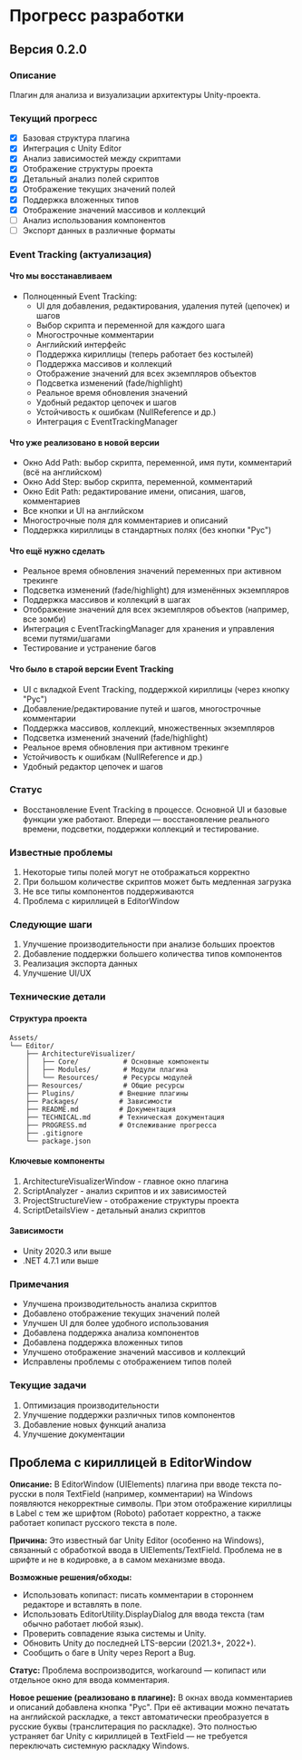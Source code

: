# Прогресс разработки

## Версия 0.2.0

### Описание
Плагин для анализа и визуализации архитектуры Unity-проекта.

### Текущий прогресс
- [x] Базовая структура плагина
- [x] Интеграция с Unity Editor
- [x] Анализ зависимостей между скриптами
- [x] Отображение структуры проекта
- [x] Детальный анализ полей скриптов
- [x] Отображение текущих значений полей
- [x] Поддержка вложенных типов
- [x] Отображение значений массивов и коллекций
- [ ] Анализ использования компонентов
- [ ] Экспорт данных в различные форматы

### Event Tracking (актуализация)

#### Что мы восстанавливаем
- Полноценный Event Tracking:
  - UI для добавления, редактирования, удаления путей (цепочек) и шагов
  - Выбор скрипта и переменной для каждого шага
  - Многострочные комментарии
  - Английский интерфейс
  - Поддержка кириллицы (теперь работает без костылей)
  - Поддержка массивов и коллекций
  - Отображение значений для всех экземпляров объектов
  - Подсветка изменений (fade/highlight)
  - Реальное время обновления значений
  - Удобный редактор цепочек и шагов
  - Устойчивость к ошибкам (NullReference и др.)
  - Интеграция с EventTrackingManager

#### Что уже реализовано в новой версии
- Окно Add Path: выбор скрипта, переменной, имя пути, комментарий (всё на английском)
- Окно Add Step: выбор скрипта, переменной, комментарий
- Окно Edit Path: редактирование имени, описания, шагов, комментариев
- Все кнопки и UI на английском
- Многострочные поля для комментариев и описаний
- Поддержка кириллицы в стандартных полях (без кнопки "Рус")

#### Что ещё нужно сделать
- Реальное время обновления значений переменных при активном трекинге
- Подсветка изменений (fade/highlight) для изменённых экземпляров
- Поддержка массивов и коллекций в шагах
- Отображение значений для всех экземпляров объектов (например, все зомби)
- Интеграция с EventTrackingManager для хранения и управления всеми путями/шагами
- Тестирование и устранение багов

#### Что было в старой версии Event Tracking
- UI с вкладкой Event Tracking, поддержкой кириллицы (через кнопку "Рус")
- Добавление/редактирование путей и шагов, многострочные комментарии
- Поддержка массивов, коллекций, множественных экземпляров
- Подсветка изменений значений (fade/highlight)
- Реальное время обновления при активном трекинге
- Устойчивость к ошибкам (NullReference и др.)
- Удобный редактор цепочек и шагов

### Статус
- Восстановление Event Tracking в процессе. Основной UI и базовые функции уже работают. Впереди — восстановление реального времени, подсветки, поддержки коллекций и тестирование.

### Известные проблемы
1. Некоторые типы полей могут не отображаться корректно
2. При большом количестве скриптов может быть медленная загрузка
3. Не все типы компонентов поддерживаются
4. Проблема с кириллицей в EditorWindow

### Следующие шаги
1. Улучшение производительности при анализе больших проектов
2. Добавление поддержки большего количества типов компонентов
3. Реализация экспорта данных
4. Улучшение UI/UX

### Технические детали

#### Структура проекта
```
Assets/
└── Editor/
    ├── ArchitectureVisualizer/
    │   ├── Core/           # Основные компоненты
    │   ├── Modules/        # Модули плагина
    │   └── Resources/      # Ресурсы модулей
    ├── Resources/          # Общие ресурсы
    ├── Plugins/           # Внешние плагины
    ├── Packages/          # Зависимости
    ├── README.md          # Документация
    ├── TECHNICAL.md       # Техническая документация
    ├── PROGRESS.md        # Отслеживание прогресса
    ├── .gitignore
    └── package.json
```

#### Ключевые компоненты
1. ArchitectureVisualizerWindow - главное окно плагина
2. ScriptAnalyzer - анализ скриптов и их зависимостей
3. ProjectStructureView - отображение структуры проекта
4. ScriptDetailsView - детальный анализ скриптов

#### Зависимости
- Unity 2020.3 или выше
- .NET 4.7.1 или выше

### Примечания
- Улучшена производительность анализа скриптов
- Добавлено отображение текущих значений полей
- Улучшен UI для более удобного использования
- Добавлена поддержка анализа компонентов
- Добавлена поддержка вложенных типов
- Улучшено отображение значений массивов и коллекций
- Исправлены проблемы с отображением типов полей

### Текущие задачи
1. Оптимизация производительности
2. Улучшение поддержки различных типов компонентов
3. Добавление новых функций анализа
4. Улучшение документации

## Проблема с кириллицей в EditorWindow

**Описание:**
В EditorWindow (UIElements) плагина при вводе текста по-русски в поля TextField (например, комментарии) на Windows появляются некорректные символы. При этом отображение кириллицы в Label с тем же шрифтом (Roboto) работает корректно, а также работает копипаст русского текста в поле.

**Причина:**
Это известный баг Unity Editor (особенно на Windows), связанный с обработкой ввода в UIElements/TextField. Проблема не в шрифте и не в кодировке, а в самом механизме ввода.

**Возможные решения/обходы:**
- Использовать копипаст: писать комментарии в стороннем редакторе и вставлять в поле.
- Использовать EditorUtility.DisplayDialog для ввода текста (там обычно работает любой язык).
- Проверить совпадение языка системы и Unity.
- Обновить Unity до последней LTS-версии (2021.3+, 2022+).
- Сообщить о баге в Unity через Report a Bug.

**Статус:**
Проблема воспроизводится, workaround — копипаст или отдельное окно для ввода комментария.

**Новое решение (реализовано в плагине):**
В окнах ввода комментариев и описаний добавлена кнопка "Рус". При её активации можно печатать на английской раскладке, а текст автоматически преобразуется в русские буквы (транслитерация по раскладке). Это полностью устраняет баг Unity с кириллицей в TextField — не требуется переключать системную раскладку Windows. 